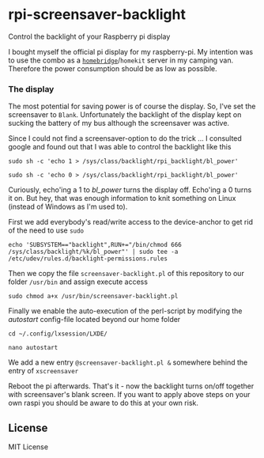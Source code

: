 # rpi-screensaver-backlight
Control the backlight of your Raspberry pi display

I bought myself the official pi display for my raspberry-pi. My intention was to use the combo as a [`homebridge`](https://github.com/nfarina/homebridge)/`homekit` server in my camping van. Therefore the power consumption should be as low as possible.

### The display

The most potential for saving power is of course the display. So, I've set the screensaver to `Blank`. Unfortunately the backlight of the display kept on sucking the battery of my bus although the screensaver was active.

Since I could not find a screensaver-option to do the trick ... I consulted google and found out that I was able to control the backlight like this

`sudo sh -c 'echo 1 > /sys/class/backlight/rpi_backlight/bl_power'`

`sudo sh -c 'echo 0 > /sys/class/backlight/rpi_backlight/bl_power'`

Curiously, echo'ing a 1 to _bl_power_ turns the display off. Echo'ing a 0 turns it on. But hey, that was enough information to knit something on Linux (instead of Windows as I'm used to).

First we add everybody's read/write access to the device-anchor to get rid of the need to use `sudo`

`echo 'SUBSYSTEM=="backlight",RUN+="/bin/chmod 666 /sys/class/backlight/%k/bl_power"' | sudo tee -a /etc/udev/rules.d/backlight-permissions.rules`

Then we copy the file `screensaver-backlight.pl` of this repository to our folder `/usr/bin` and assign execute access

`sudo chmod a+x /usr/bin/screensaver-backlight.pl`

Finally we enable the auto-execution of the perl-script by modifying the _autostart_ config-file located beyond our home folder

`cd ~/.config/lxsession/LXDE/`

`nano autostart`

We add a new entry `@screensaver-backlight.pl &` somewhere behind the entry of `xscreensaver`

Reboot the pi afterwards. That's it - now the backlight turns on/off together with screensaver's blank screen. If you want to apply above steps on your own raspi you should be aware to do this at your own risk.

## License
MIT License
